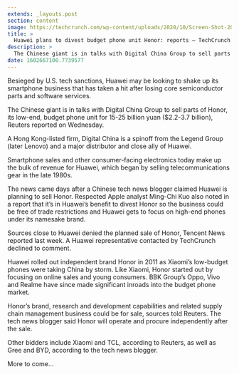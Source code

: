 ```yaml
--- 
extends: _layouts.post 
section: content 
image: https://techcrunch.com/wp-content/uploads/2020/10/Screen-Shot-2020-10-14-at-4.25.54-PM.png?w=764 
title: > 
  Huawei plans to divest budget phone unit Honor: reports – TechCrunch 
description: > 
  The Chinese giant is in talks with Digital China Group to sell parts of Honor, its low-end, budget phone unit for 15-25 billion yuan ($2.2-3.7 billion), Reuters reported on Wednesday.The news came days after a Chinese tech news blogger claimed Huawei is planning to sell Honor.Sources close to Huawei denied the planned sale of Honor, Tencent News reported last week.Huawei rolled out independent brand Honor in 2011 as Xiaomi’s low-budget phones were taking China by storm.Like Xiaomi, Honor started out by focusing on online sales and young consumers. 
date: 1602667100.7739577 
--- 
```

Besieged by U.S. tech sanctions, Huawei may be looking to shake up its smartphone business that has taken a hit after losing core semiconductor parts and software services.

The Chinese giant is in talks with Digital China Group to sell parts of Honor, its low-end, budget phone unit for 15-25 billion yuan ($2.2-3.7 billion), Reuters reported on Wednesday.

A Hong Kong-listed firm, Digital China is a spinoff from the Legend Group (later Lenovo) and a major distributor and close ally of Huawei.

Smartphone sales and other consumer-facing electronics today make up the bulk of revenue for Huawei, which began by selling telecommunications gear in the late 1980s.

The news came days after a Chinese tech news blogger claimed Huawei is planning to sell Honor. Respected Apple analyst Ming-Chi Kuo also noted in a report that it’s in Huawei’s benefit to divest Honor so the business could be free of trade restrictions and Huawei gets to focus on high-end phones under its namesake brand.

Sources close to Huawei denied the planned sale of Honor, Tencent News reported last week. A Huawei representative contacted by TechCrunch declined to comment.

Huawei rolled out independent brand Honor in 2011 as Xiaomi’s low-budget phones were taking China by storm. Like Xiaomi, Honor started out by focusing on online sales and young consumers. BBK Group’s Oppo, Vivo and Realme have since made significant inroads into the budget phone market.

Honor’s brand, research and development capabilities and related supply chain management business could be for sale, sources told Reuters. The tech news blogger said Honor will operate and procure independently after the sale.

Other bidders include Xiaomi and TCL, according to Reuters, as well as Gree and BYD, according to the tech news blogger.

More to come…